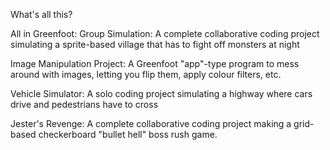 What's all this?

All in Greenfoot:
Group Simulation: A complete collaborative coding project simulating a sprite-based village that has to fight off monsters at night 

Image Manipulation Project: A Greenfoot "app"-type program to mess around with images, letting you flip them, apply colour filters, etc.

Vehicle Simulator: A solo coding project simulating a highway where cars drive and pedestrians have to cross

Jester's Revenge: A complete collaborative coding project making a grid-based checkerboard "bullet hell" boss rush game. 
